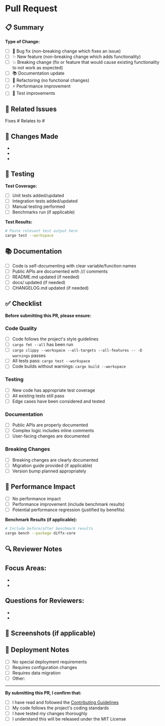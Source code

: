 # Pull Request

## 📋 Summary

<!-- Provide a brief description of the changes in this PR -->

**Type of Change:**
- [ ] 🐛 Bug fix (non-breaking change which fixes an issue)
- [ ] ✨ New feature (non-breaking change which adds functionality)
- [ ] 💥 Breaking change (fix or feature that would cause existing functionality to not work as expected)
- [ ] 📚 Documentation update
- [ ] 🔧 Refactoring (no functional changes)
- [ ] ⚡ Performance improvement
- [ ] 🧪 Test improvements

## 🔗 Related Issues

<!-- Link to related issues using "Fixes #123" or "Relates to #123" -->

Fixes #
Relates to #

## 📝 Changes Made

<!-- Describe the specific changes made in this PR -->

- 
- 
- 

## 🧪 Testing

<!-- Describe how you tested your changes -->

**Test Coverage:**
- [ ] Unit tests added/updated
- [ ] Integration tests added/updated
- [ ] Manual testing performed
- [ ] Benchmarks run (if applicable)

**Test Results:**
```bash
# Paste relevant test output here
cargo test --workspace
```

## 📚 Documentation

<!-- Check all that apply -->

- [ ] Code is self-documenting with clear variable/function names
- [ ] Public APIs are documented with /// comments
- [ ] README.md updated (if needed)
- [ ] docs/ updated (if needed)
- [ ] CHANGELOG.md updated (if needed)

## ✅ Checklist

**Before submitting this PR, please ensure:**

### Code Quality
- [ ] Code follows the project's style guidelines
- [ ] `cargo fmt --all` has been run
- [ ] `cargo clippy --workspace --all-targets --all-features -- -D warnings` passes
- [ ] All tests pass: `cargo test --workspace`
- [ ] Code builds without warnings: `cargo build --workspace`

### Testing
- [ ] New code has appropriate test coverage
- [ ] All existing tests still pass
- [ ] Edge cases have been considered and tested

### Documentation
- [ ] Public APIs are properly documented
- [ ] Complex logic includes inline comments
- [ ] User-facing changes are documented

### Breaking Changes
- [ ] Breaking changes are clearly documented
- [ ] Migration guide provided (if applicable)
- [ ] Version bump planned appropriately

## 🎯 Performance Impact

<!-- If this PR affects performance, please describe the impact -->

- [ ] No performance impact
- [ ] Performance improvement (include benchmark results)
- [ ] Potential performance regression (justified by benefits)

**Benchmark Results (if applicable):**
```bash
# Include before/after benchmark results
cargo bench --package diffx-core
```

## 🔍 Reviewer Notes

<!-- Any specific areas you'd like reviewers to focus on -->

**Focus Areas:**
- 
- 
- 

**Questions for Reviewers:**
- 
- 
- 

## 📸 Screenshots (if applicable)

<!-- Include screenshots for UI changes or CLI output changes -->

## 🚀 Deployment Notes

<!-- Any special considerations for deployment -->

- [ ] No special deployment requirements
- [ ] Requires configuration changes
- [ ] Requires data migration
- [ ] Other: 

---

**By submitting this PR, I confirm that:**
- [ ] I have read and followed the [Contributing Guidelines](../CONTRIBUTING.md)
- [ ] My code follows the project's coding standards
- [ ] I have tested my changes thoroughly
- [ ] I understand this will be released under the MIT License